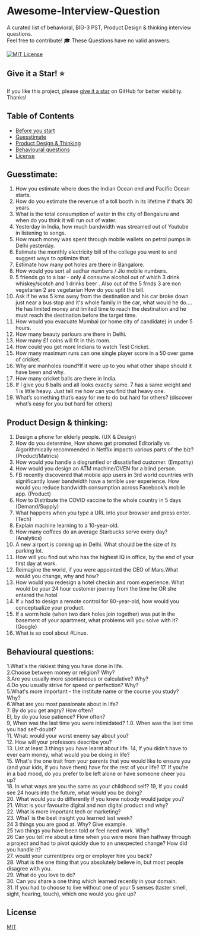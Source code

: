 
# Awesome-Interview-Question
A curated list of behavioral, BIG-3 PST, Product Design & thinking interview questions.   
Feel free to contribute! 🎓 These Questions have no valid answers.


[![MIT License](https://img.shields.io/badge/License-MIT-green.svg)](https://choosealicense.com/licenses/mit/)

## Give it a Star! ⭐

If you like this project, please [give it a star](#top) on GitHub for better visibility. Thanks!

<!-- omit from toc -->
## Table of Contents

- [Before you start](#before-you-start)
- [Guesstimate](#Guesstimate)
- [Product Design & Thinking](#Product-Design-&-thinking)
- [Behavioural questions](#Behavioural-questions)
- [License](#license)

## Guesstimate:

1) How you estimate where does the Indian Ocean end and Pacific Ocean starts.
2) How do you estimate the revenue of a toll booth in its lifetime if that’s 30 years.
3) What is the total consumption of water in the city of Bengaluru and when do you think it will run out of water.
4) Yesterday in India, how much bandwidth was streamed out of Youtube in listening to songs.
5) How much money was spent through mobile wallets on petrol pumps in Delhi yesterday.
6) Estimate the monthly electricity bill of the college you went to and suggest ways to optimize that.
7) Estimate how many pot holes are there in Bangalore. 
8) How would you sort all aadhar numbers / Jio mobile numbers.
9) 5 friends go to a bar - only 4 consume alcohol out of which 3 drink whiskey/scotch and 1 drinks beer . Also out of the 5 frnds 3 are non vegetarian 2 are vegetarian How do you split the bill.
10) Ask if he was 5 kms away from the destination and his car broke down just near a bus stop and it's whole family in the car, what would he do.... He has limited money and limited time to reach the destination and he must reach the destination before the target time.
11) How would you evacuate Mumbai (or home city of candidate) in under 5 hours.
12) How many beauty parlours are there in Delhi.
13) How many £1 coins will fit in this room.
14) How could you get more Indians to watch Test Cricket.
15) How many maximum runs can one single player score in a 50 over game of cricket.
16) Why are manholes round?If it were up to you what other shape should it have been and why.
17) How many cricket balls are there in India.
18) If I give you 8 balls and all looks exactly same. 7 has a same weight and 1 is little heavy. Just tell me how can you find that heavy one.
19) What’s something that’s easy for me to do but hard for others? (discover what’s easy for you but hard for others)


## Product Design & thinking:

1) Design a phone for elderly people. (UX & Design)
2) How do you determine, How shows get promoted Editorially vs Algorithmically recommended in Netflix impacts various parts of the biz? (Product/Matrics)
3) How would you handle a disgruntled or dissatisfied customer. (Empathy)
4) How would you design an ATM machine/OVEN for a blind person.
5) FB recently discovered that mobile app users in 3rd world countries with significantly lower bandwidth have a terrible user experience. How would you reduce bandwidth consumption across Facebook’s mobile app. (Product)
6) How to Distribute the COVID vaccine to the whole country in 5 days (Demand/Supply)
7) What happens when you type a URL into your browser and press enter. (Tech)
8) Explain machine learning to a 10-year-old.
9) How many coffees do an average Starbucks serve every day? (Analytics)
10) A new airport is coming up in Delhi. What should be the size of its parking lot.
11) How will you find out who has the highest IQ in office, by the end of your first day at work.
12) Reimagine the world, if you were appointed the CEO of Mars.What would you change, why and how?
13) How would you redesign a hotel checkin and room experience. What would be your 24 hour customer journey from the time he OR she entered the hotel
14) If u had to design a remote control for 80-year-old, how would you conceptualize your product.
15) If a worm hole (when two dark holes join together) was put in the basement of your apartment, what problems will you solve with it? (Google)
16) What is so cool about #Linux.

## Behavioural questions:

1.What's the riskiest thing you have done in life.  
2.Choose between money or religion? Why?  
3.Are you usually more spontaneous or calculative? Why?  
4.Do you usually strive for speed or perfection? Why?  
5.What's more important - the institute name or the course you study? Why?  
6.What are you most passionate about in life?  
7. By do you get angry? How often?  
El, by do you lose patience? Flow often?  
9, When was the last time you were intimidated? 1.0. When was the last time you had self-doubt?  
11.	What: would your worst enemy say about you?  
12.	How will your professors describe you?  
13.	List at least 3 things you have learnt about life. 
14, If you didn't have to ever earn money, what would you be doing in life?   
15. What's the one trait from your parents that you would like to ensure you (and your kids, if you have them) have for the rest of your life? 
17.	If you're in a bad mood, do you prefer to be left alone or have someone cheer you up?  
18.	In what ways are you the same as your childhood self? 19, If you could see 24 hours into the future, what would you be doing?  
20. What would you do differently if you knew nobody would judge you?  
21. What is your favourite digital and non digital product and why?     
22. What is more important tech or marketing?   
23. WhaT is the best insight you learned last week?  
24 3 things you are good at. Why? Give example.   
25 two things you have been told or feel need work. Why?  
26 Can you tell me about a time when you were more than halfway through a project and had to pivot quickly due to an unexpected change? How did you handle it?  
27. would your current/prev org or employer hire you back?  
28. What is the one thing that you absolutely believe in, but most people disagree with you.  
29. What do you love to do?  
30. Can you share a one thing which learned recently in your domain.  
31. If you had to choose to live without one of your 5 senses (taster smell, sight, hearing, touch), which one would you give up?  

## License

[MIT](https://choosealicense.com/licenses/mit/)

